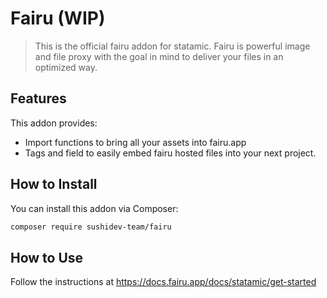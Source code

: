 # Fairu (WIP)

> This is the official fairu addon for statamic. Fairu is powerful image and file proxy with the goal in mind to deliver 
your files in an optimized way.

## Features

This addon provides:

- Import functions to bring all your assets into fairu.app
- Tags and field to easily embed fairu hosted files into your next project.

## How to Install

You can install this addon via Composer:

``` bash
composer require sushidev-team/fairu
```

## How to Use

Follow the instructions at https://docs.fairu.app/docs/statamic/get-started
